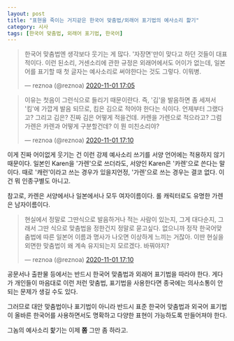 ```yaml
---
layout: post
title: "표현을 죽이는 거지같은 한국어 맞춤법/외래어 표기법의 예사소리 핥기"
category: 시사
tags: [한국어 맞춤법, 외래어 표기법, 한국어]
---
```


<blockquote class="twitter-tweet"><p lang="ko" dir="ltr">한국어 맞춤법엔 생각보다 웃기는 게 많다. &#39;자장면&#39;만이 맞다고 하던 것들이 대표적이다. 이런 된소리, 거센소리에 관한 규정은 외래어에서도 어이가 없는데, 일본어를 표기할 때 첫 글자는 예사소리로 써야한다는 것도 그렇다. 이뭐병.</p>&mdash; reznoa (@reznoa) <a href="https://twitter.com/reznoa/status/1322811952519761922?ref_src=twsrc%5Etfw">2020-11-01 17:05</a></blockquote>

<blockquote class="twitter-tweet"><p lang="ko" dir="ltr">이유는 첫음이 그런식으로 들리기 때문이란다. 즉, &#39;김&#39;을 발음하면 좀 세져서 &#39;킴&#39;에 가깝게 발음 되므로, 킴은 김으로 적어야 한다는 식이다. 언제부터 그랬다고? 그리고 김은? 진짜 김은 어떻게 적을건데. 카렌을 가렌으로 적으라고? 그럼 가렌은 카렌과 어떻게 구분할건데? 이 뭔 미친소리야?</p>&mdash; reznoa (@reznoa) <a href="https://twitter.com/reznoa/status/1322813314804535296?ref_src=twsrc%5Etfw">2020-11-01 17:10</a></blockquote>

이게 진짜 어이없게 웃기는 건 이런 강제 예사소리 쓰기를 서양 언어에는 적용하지 않기 때문이다.
일본인 Karen을 '가렌'으로 쓰더라도,
서양인 Karen은 '카렌'으로 쓴다는 말이다.
때로 '캐런'이라고 쓰는 경우가 있을지언정, '가렌'으로 쓰는 경우는 결코 없다.
이건 뭐 인종구별도 아니고.

참고로, 카렌은 서양에서나 일본에서나 모두 여자이름이다.
롤 캐릭터로도 유명한 가렌은 남자이름이다.

<blockquote class="twitter-tweet"><p lang="ko" dir="ltr">현실에서 정말로 그딴식으로 발음하거나 적는 사람이 있는지, 그게 대다순지, 그래서 그딴 식으로 맞춤법을 정한건지 정말로 묻고싶다. 없으니까 정작 한국어맞춤법에 따른 일본어 이름과 명사가 나오면 이상하게 느끼는 거잖아. 이딴 현실을 외면한 맞춤법이 왜 계속 유지되는지 모르겠다. 바꿔야지?</p>&mdash; reznoa (@reznoa) <a href="https://twitter.com/reznoa/status/1322813318730379264?ref_src=twsrc%5Etfw">2020-11-01 17:10</a></blockquote>

공문서나 출판물 등에서는 반드시 한국어 맞춤법과 외래어 표기법을 따라야 한다.
게다가 개인들이 마음대로 이런 저런 맞춤법, 표기법을 사용한다면
종국에는 의사소통이 안되는 문제가 생길 수도 있다.

그러므로 대안 맞춤법이나 표기법이 아니라
반드시 표준 한국어 맞춤법과 외국어 표기법이
올바른 한국어를 사용하면서도 명확하고 다양한 표현이 가능하도록 만들어져야 한다.

그놈의 예사소리 핥기는 이제 **쫌** 그만 좀 하라고.

<script async src="https://platform.twitter.com/widgets.js" charset="utf-8"></script> 
